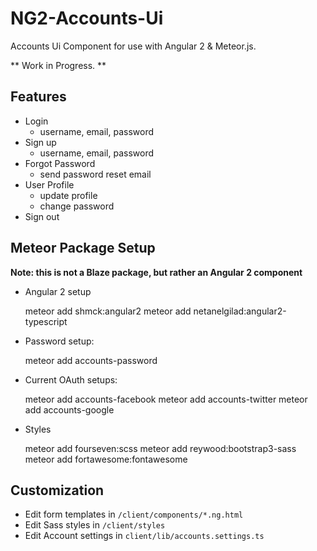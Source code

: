 # NG2-Accounts-Ui
 
Accounts Ui Component for use with Angular 2 & Meteor.js.

** Work in Progress. **

## Features

* Login
    - username, email, password
* Sign up
    - username, email, password
* Forgot Password
  - send password reset email
* User Profile
  - update profile
  - change password
* Sign out

## Meteor Package Setup

**Note: this is not a Blaze package, but rather an Angular 2 component**

* Angular 2 setup

    meteor add shmck:angular2
    meteor add netanelgilad:angular2-typescript

* Password setup:

    meteor add accounts-password
    
* Current OAuth setups:

    meteor add accounts-facebook
    meteor add accounts-twitter
    meteor add accounts-google
    
* Styles
    
    meteor add fourseven:scss
    meteor add reywood:bootstrap3-sass
    meteor add fortawesome:fontawesome

## Customization

* Edit form templates in `/client/components/*.ng.html`
* Edit Sass styles in `/client/styles`
* Edit Account settings in `client/lib/accounts.settings.ts`    
 
    
